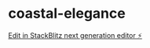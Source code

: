 # coastal-elegance

[Edit in StackBlitz next generation editor ⚡️](https://stackblitz.com/~/github.com/Psybah/coastal-elegance)